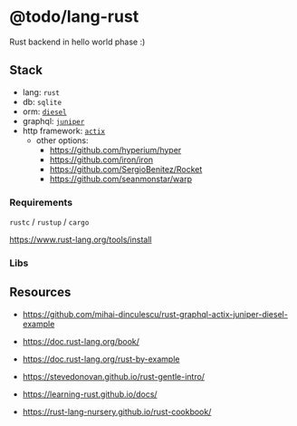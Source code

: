# @todo/lang-rust

Rust backend in hello world phase :)

## Stack

- lang: `rust`
- db: `sqlite`
- orm: [`diesel`](https://github.com/diesel-rs/diesel)
- graphql: [`juniper`](https://github.com/graphql-rust/juniper)
- http framework: [`actix`](`actix`)
  - other options:
    - https://github.com/hyperium/hyper
    - https://github.com/iron/iron
    - https://github.com/SergioBenitez/Rocket
    - https://github.com/seanmonstar/warp

### Requirements

`rustc` / `rustup` / `cargo`

https://www.rust-lang.org/tools/install

### Libs

## Resources

- https://github.com/mihai-dinculescu/rust-graphql-actix-juniper-diesel-example

- https://doc.rust-lang.org/book/
- https://doc.rust-lang.org/rust-by-example
- https://stevedonovan.github.io/rust-gentle-intro/
- https://learning-rust.github.io/docs/
- https://rust-lang-nursery.github.io/rust-cookbook/
